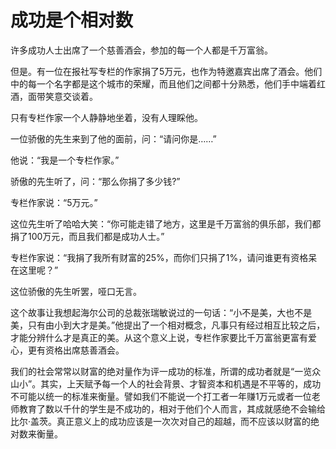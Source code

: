 # 成功是个相对数

许多成功人士出席了一个慈善酒会，参加的每一个人都是千万富翁。 

但是。有一位在报社写专栏的作家捐了5万元，也作为特邀嘉宾出席了酒会。他们中的每一个名字都是这个城市的荣耀，而且他们之间都十分熟悉，他们手中端着红酒，面带笑意交谈着。 

只有专栏作家一个人静静地坐着，没有人理睬他。 

一位骄傲的先生来到了他的面前，问：“请问你是……” 

他说：“我是一个专栏作家。” 

骄傲的先生听了，问：“那么你捐了多少钱?” 

专栏作家说：“5万元。” 

这位先生听了哈哈大笑：“你可能走错了地方，这里是千万富翁的俱乐部，我们都捐了100万元，而且我们都是成功人士。” 

专栏作家说：“我捐了我所有财富的25%，而你们只捐了1%，请问谁更有资格呆在这里呢？” 

这位骄傲的先生听罢，哑口无言。 

这个故事让我想起海尔公司的总裁张瑞敏说过的一句话：“小不是美，大也不是美，只有由小到大才是美。”他提出了一个相对概念，凡事只有经过相互比较之后，才能分辨什么才是真正的美。从这个意义上说，专栏作家要比千万富翁更富有爱心，更有资格出席慈善酒会。 

我们的社会常常以财富的绝对量作为评一成功的标准，所谓的成功者就是“一览众山小”。其实，上天赋予每一个人的社会背景、才智资本和机遇是不平等的，成功不可能以统一的标准来衡量。譬如我们不能说一个打工者一年赚1万元或者一位老师教育了数以千什的学生是不成功的，相对于他们个人而言，其成就感绝不会输给比尔·盖茨。真正意义上的成功应该是一次次对自己的超越，而不应该以财富的绝对数来衡量。
 